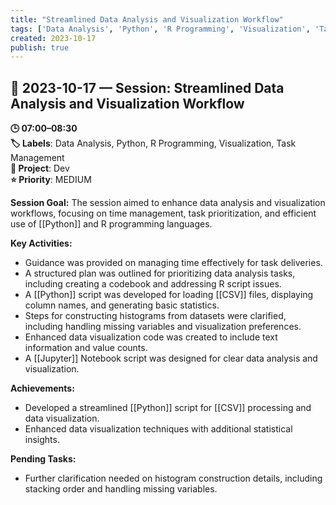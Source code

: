 ```yaml
---
title: "Streamlined Data Analysis and Visualization Workflow"
tags: ['Data Analysis', 'Python', 'R Programming', 'Visualization', 'Task Management']
created: 2023-10-17
publish: true
---
```


## 📅 2023-10-17 — Session: Streamlined Data Analysis and Visualization Workflow

**🕒 07:00–08:30**  
**🏷️ Labels**: Data Analysis, Python, R Programming, Visualization, Task Management  
**📂 Project**: Dev  
**⭐ Priority**: MEDIUM  


**Session Goal:**
The session aimed to enhance data analysis and visualization workflows, focusing on time management, task prioritization, and efficient use of [[Python]] and R programming languages.

**Key Activities:**
- Guidance was provided on managing time effectively for task deliveries.
- A structured plan was outlined for prioritizing data analysis tasks, including creating a codebook and addressing R script issues.
- A [[Python]] script was developed for loading [[CSV]] files, displaying column names, and generating basic statistics.
- Steps for constructing histograms from datasets were clarified, including handling missing variables and visualization preferences.
- Enhanced data visualization code was created to include text information and value counts.
- A [[Jupyter]] Notebook script was designed for clear data analysis and visualization.

**Achievements:**
- Developed a streamlined [[Python]] script for [[CSV]] processing and data visualization.
- Enhanced data visualization techniques with additional statistical insights.

**Pending Tasks:**
- Further clarification needed on histogram construction details, including stacking order and handling missing variables.
